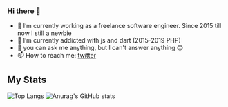 ### Hi there 👋

- 🔭 I’m currently working as a freelance software engineer. Since 2015 till now I still a newbie
- 🌱 I’m currently addicted with js and dart (2015-2019 PHP)
- 💬 you can ask me anything, but I can't answer anything 😊
- 📫 How to reach me: <a href="https://twitter.com/gepeee">twitter</a>

## My Stats
![Top Langs](https://github-readme-stats.vercel.app/api/top-langs/?username=nggepe&theme=tokyonight&count_private=true)
![Anurag's GitHub stats](https://github-readme-stats.vercel.app/api?username=nggepe&count_private=true&show_icons=true&theme=tokyonight)
